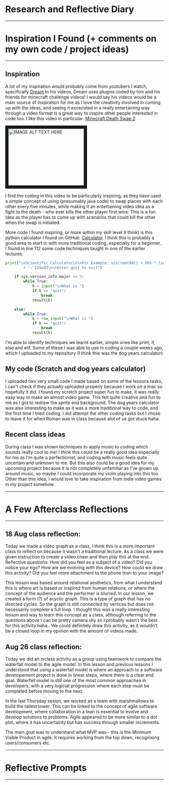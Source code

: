 # Research and Reflective Diary
<!--hello-->
---

# Inspiration I Found (+ comments on my own code / project ideas) 

---

## Inspiration

A lot of my inspiration would probably come from youtubers I watch, specifically [Dream](https://youtube.com/c/dream)
In his videos, Dream uses plugins coded by him and his friends for minecraft challenge videos! I would say his videos would be a main source of inspiration for me as I love the creativity involved in coming up with the ideas, and seeing it excecuted in a really entertaining way through a video format is a great way to inspire other people interested in code too. I like this video in particular: [Minecraft Death Swap 2](https://youtu.be/KjRfXURKAx8)

<a href="http://www.youtube.com/watch?feature=player_embedded&v=KjRfXURKAx8
" target="_blank"><img src="http://img.youtube.com/vi/KjRfXURKAx8/0.jpg" 
alt="IMAGE ALT TEXT HERE" width="240" height="180" border="10" /></a>

I find the coding in this video to be particularly inspiring, as they have used a simple concept of using (presumably java code) to swap places with each other every five minutes, while making it an entertaining video idea as a fight to the death - who ever kills the other player first wins. This is a fun idea as the player has to come up with scenarios that could kill the other when the swap is initiated. 

More code I found inspiring, or more within my skill level (I think) is this python calculator I found on GitHub:
[Calculator](https://github.com/geekcomputers/Python/blob/master/calculator.py).
I think this is probably a good area to start in with more traditional coding, especially for a beginner..
I found in line 112 some code techniques taught in one of the earlier lectures:

```python
print("\nScientific Calculator\n\nFor Example: sin(rad(90)) + 50% * (sqrt(16)) + round(1.42^2)"
        + "- 12mod3\n\nEnter quit to exit")

    if sys.version_info.major >= 3:
        while True:
            k = input("\nWhat is ")
            if k == "quit":
                break
            result(k)

    else:
        while True:
            k = raw_input("\nWhat is ")
            if k == "quit":
                break
            result(k)
```
           
I'm able to identify techniques we learnt earlier, simple ones like print, if, else and elif.
Some of these I was able to use in coding a couple weeks ago, which I uploaded to my repository (I think this was the dog years calculator)

## My code (Scratch and dog years calculator)

I uploaded two very small code I made based on some of the lessons tasks, I can't check if they actually uploaded properly because I work on a mac so hopefully it did. I found my scratch project super fun to make, it was really easy way to make an almost video game. This felt quite creative and fun to me as I got to redraw the sprite and background. The dog years calculator was also interesting to make as it was a more traditional way to code, and the first time I tried coding. I did attempt the other coding tasks but I chose to leave it for when Roman was in class because alot of us got stuck haha.

## Recent class ideas

During class I was shown techniques to apply music to coding which sounds really cool to me! I think this could be a really good idea especially for me as I'm quite a perfectionist, and coding with music feels quite uncertain and unknown to me. But this also could be a good idea for my upcoming project because it is not completely unfamiliar as I've grown up around music, so maybe I could incorporate my violin playing into this too. Other than this idea, I would love to take inspiration from indie video games in my project somehow.

---

# A Few Afterclass Reflections

---

## 18 Aug class reflection:

Today we made a video graph as a class, I think this is a more important class to reflect on because it wasn't a traditional lecture. As a class we were given instruction to create a video chain and then play this at the end. 
Reflective questions: How did you feel as a subject of a video? Did you notice your ego? How are we evolving with this device? How could we draw this activity? Did you feel more attachment to the phone than to your image?

This lesson was based around relational aesthetics, from what I understand this is where art is based or inspired from human relations, or where the concept of the audience and the performer is blurred. In our lesson, we created a form (?) of acyclic graph. This is a type of graph that has no directed cycles. So the graph is still connected by vertices but does not necessarily complete a full loop.
I thought this was a really interesting lesson and way to learn this concept as a class, although referring to the questions above I can be pretty camera shy so I probably wasn't the best for this activity haha..
We could definitely draw this activity, as it wouldn't be a closed loop in my opinion with the amount of videos made.

## Aug 26 class reflection:

Today we did an inclass activity as a group using teamwork to compare the waterfall model to the agile model. In this lesson and previous lessons I understood that using a waterfall model is where an approach to a software developement project is done in linear steps, where there is a clear end goal. Waterfall model is still one of the most common approaches in developers, with a very logicial progression where each step must be completed before moving to the next. 

In the last Thursday sesion, we worked as a team with marshmallows to build the tallest tower. This can be linked to the concept of agile software development, where collaboration in a tean is essential to evolve and develop solutions to problems. Agile appeared to be more similar to a dot plot, where it has uncertainty but has success through smaller increments. 

The main goal was to understand what MVP was - this is the Minimum Viable Product in agile. It requires working from the top down, recognising users/consumers etc. 

---

# Reflective Prompts

---


